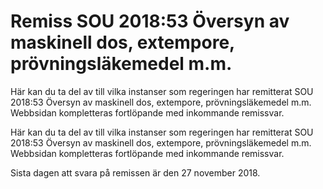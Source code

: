 # Remiss SOU 2018:53 Översyn av maskinell dos, extempore, prövningsläkemedel m.m.

Här kan du ta del av till vilka instanser som regeringen har remitterat SOU 2018:53 Översyn av maskinell dos, extempore, prövningsläkemedel m.m. Webbsidan kompletteras fortlöpande med inkommande remissvar.

Här kan du ta del av till vilka instanser som regeringen har remitterat SOU 2018:53 Översyn av maskinell dos, extempore, prövningsläkemedel m.m. Webbsidan kompletteras fortlöpande med inkommande remissvar.

Sista dagen att svara på remissen är den 27 november 2018.
